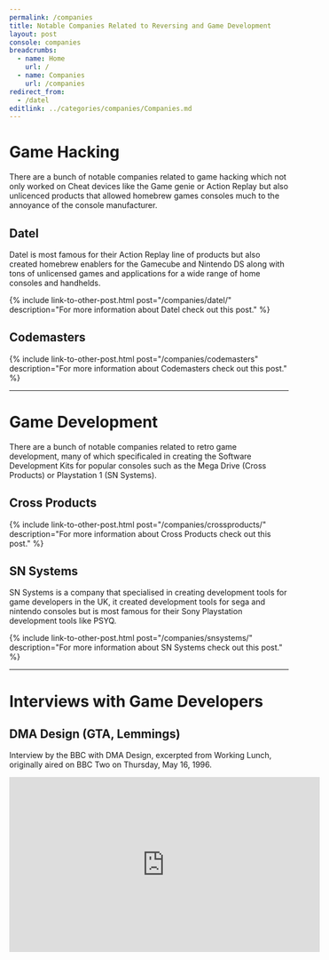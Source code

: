 ```yaml
---
permalink: /companies
title: Notable Companies Related to Reversing and Game Development
layout: post
console: companies
breadcrumbs:
  - name: Home
    url: /
  - name: Companies
    url: /companies
redirect_from:
  - /datel
editlink: ../categories/companies/Companies.md
---
```


# Game Hacking
There are a bunch of notable companies related to game hacking which not only worked on Cheat devices like the Game genie or Action Replay but also unlicenced products that allowed homebrew games consoles much to the annoyance of the console manufacturer.

## Datel
Datel is most famous for their Action Replay line of products but also created homebrew enablers for the Gamecube and Nintendo DS along with tons of unlicensed games and applications for a wide range of home consoles and handhelds.

{% include link-to-other-post.html post="/companies/datel/" description="For more information about Datel check out this post." %}


## Codemasters

{% include link-to-other-post.html post="/companies/codemasters" description="For more information about Codemasters check out this post." %}


---
# Game Development
There are a bunch of notable companies related to retro game development, many of which specificaled in creating the Software Development Kits for popular consoles such as the Mega Drive (Cross Products) or Playstation 1 (SN Systems).

## Cross Products

{% include link-to-other-post.html post="/companies/crossproducts/" description="For more information about Cross Products check out this post." %}


## SN Systems
SN Systems is a company that specialised in creating development tools for game developers in the UK, it created development tools for sega and nintendo consoles but is most famous for their Sony Playstation development tools like PSYQ.

{% include link-to-other-post.html post="/companies/snsystems/" description="For more information about SN Systems check out this post." %}

---
# Interviews with Game Developers

## DMA Design (GTA, Lemmings)
Interview by the BBC with DMA Design, excerpted from Working Lunch, originally aired on BBC Two on Thursday, May 16, 1996.
<iframe width="560" height="315" src="https://www.youtube.com/embed/7vWSi44ZTSw?si=OHZ1gkfvvUTNeM7k" title="YouTube video player" frameborder="0" allow="accelerometer; autoplay; clipboard-write; encrypted-media; gyroscope; picture-in-picture; web-share" referrerpolicy="strict-origin-when-cross-origin" allowfullscreen></iframe>
